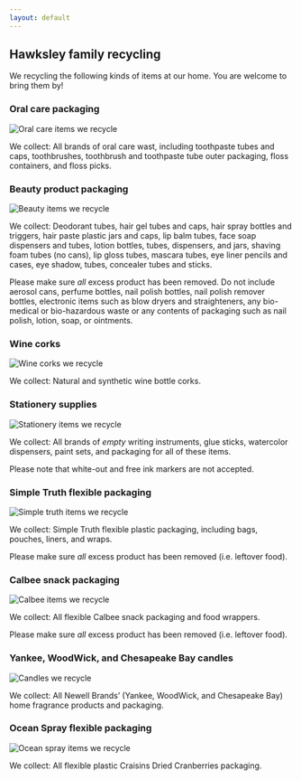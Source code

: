 ```yaml
---
layout: default
---
```


## Hawksley family recycling

We recycling the following kinds of items at our home. You are welcome to bring them by!

### Oral care packaging

![Oral care items we recycle](/img/recycle/dental.jpg)

We collect: All brands of oral care wast, including toothpaste tubes and caps, toothbrushes, toothbrush and toothpaste tube outer packaging, floss containers, and floss picks.
### Beauty product packaging

![Beauty items we recycle](/img/recycle/beauty.jpg)

We collect: Deodorant tubes, hair gel tubes and caps, hair spray bottles and triggers, hair paste plastic jars and caps, lip balm tubes, face soap dispensers and tubes, lotion bottles, tubes, dispensers, and jars, shaving foam tubes (no cans), lip gloss tubes, mascara tubes, eye liner pencils and cases, eye shadow, tubes, concealer tubes and sticks.

Please make sure _all_ excess product has been removed. Do not include aerosol cans, perfume bottles, nail polish bottles, nail polish remover bottles, electronic items such as blow dryers and straighteners, any bio-medical or bio-hazardous waste or any contents of packaging such as nail polish, lotion, soap, or ointments.

### Wine corks

![Wine corks we recycle](/img/recycle/corks.jpg)

We collect: Natural and synthetic wine bottle corks.

### Stationery supplies

![Stationery items we recycle](/img/recycle/stationery.png)

We collect: All brands of _empty_ writing instruments, glue sticks, watercolor dispensers, paint sets, and packaging for all of these items.

Please note that white-out and free ink markers are not accepted.

### Simple Truth flexible packaging

![Simple truth items we recycle](/img/recycle/simple-truth.jpg)

We collect: Simple Truth flexible plastic packaging, including bags, pouches, liners, and wraps.

Please make sure _all_ excess product has been removed (i.e. leftover food).

### Calbee snack packaging

![Calbee items we recycle](/img/recycle/calbee.jpg)

We collect: All flexible Calbee snack packaging and food wrappers.

Please make sure _all_ excess product has been removed (i.e. leftover food).

### Yankee, WoodWick, and Chesapeake Bay candles

![Candles we recycle](/img/recycle/candles.jpg)

We collect: All Newell Brands’ (Yankee, WoodWick, and Chesapeake Bay) home fragrance products and packaging.

### Ocean Spray flexible packaging

![Ocean spray items we recycle](/img/recycle/ocean-spray.png)

We collect: All flexible plastic Craisins Dried Cranberries packaging.
